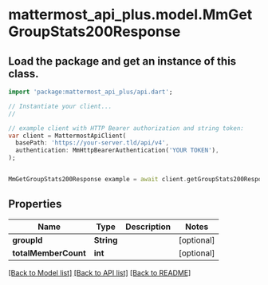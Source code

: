 # mattermost_api_plus.model.MmGetGroupStats200Response

## Load the package and get an instance of this class.
```dart
import 'package:mattermost_api_plus/api.dart';

// Instantiate your client...
//

// example client with HTTP Bearer authorization and string token:
var client = MattermostApiClient(
  basePath: 'https://your-server.tld/api/v4',
  authentication: MmHttpBearerAuthentication('YOUR TOKEN'),
);


MmGetGroupStats200Response example = await client.getGroupStats200Response.FUNCTION_THAT_RETURNS_THIS_CLASS();

```

## Properties
Name | Type | Description | Notes
------------ | ------------- | ------------- | -------------
**groupId** | **String** |  | [optional] 
**totalMemberCount** | **int** |  | [optional] 

[[Back to Model list]](../GENERATED_README.md#documentation-for-models) [[Back to API list]](../GENERATED_README.md#documentation-for-api-endpoints) [[Back to README]](../GENERATED_README.md)


